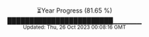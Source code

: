 <p align="center">
⏳Year Progress (81.65 %) <br>
████████████████████████▁▁▁▁▁▁ <br>
<sub>Updated: Thu, 26 Oct 2023 00:08:16 GMT</sub>
</p>

